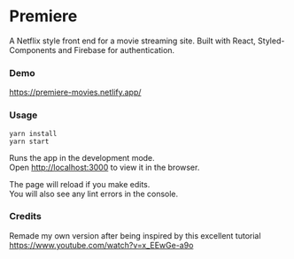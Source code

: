 # Premiere

A Netflix style front end for a movie streaming site. Built with React, Styled-Components and Firebase for authentication.

### Demo

https://premiere-movies.netlify.app/

### Usage

```
yarn install
yarn start
```

Runs the app in the development mode.<br />
Open [http://localhost:3000](http://localhost:3000) to view it in the browser.

The page will reload if you make edits.<br />
You will also see any lint errors in the console.

### Credits

Remade my own version after being inspired by this excellent tutorial https://www.youtube.com/watch?v=x_EEwGe-a9o
